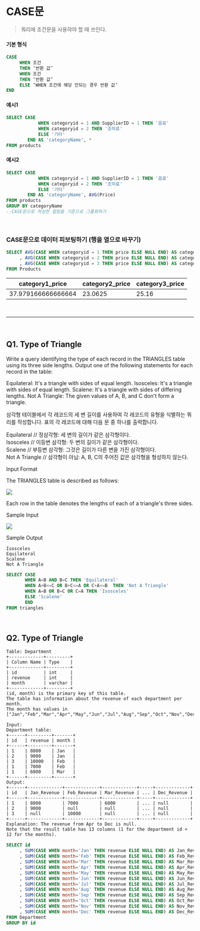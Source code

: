 # CASE문
> 쿼리에 조건문을 사용햐야 할 때 쓰인다.

#### 기본 형식
```sql
CASE
     WHEN 조건
     THEN ‘반환 값’
     WHEN 조건
     THEN ‘반환 값’
     ELSE ‘WHEN 조건에 해당 안되는 경우 반환 값’
END
```

#### 예시1
```sql
SELECT CASE
            WHEN categoryid = 1 AND SupplierID = 1 THEN '음료'
            WHEN categoryid = 2 THEN '조미료'
            ELSE '기타'
        END AS 'categoryName', *
FROM products 
```

#### 예시2
```sql
SELECT CASE
            WHEN categoryid = 1 AND SupplierID = 1 THEN '음료'
            WHEN categoryid = 2 THEN '조미료'
            ELSE '기타'
        END AS 'categoryName', AVG(Price)
FROM products        
GROUP BY categoryName
--CASE문으로 작성한 컬럼을 기준으로 그룹화하기
```

<br>

### CASE문으로 데이터 피보팅하기 (행을 열으로 바꾸기)
```sql
SELECT AVG(CASE WHEN categoryid = 1 THEN price ELSE NULL END) AS category1_price
     , AVG(CASE WHEN categoryid = 2 THEN price ELSE NULL END) AS category2_price
     , AVG(CASE WHEN categoryid = 3 THEN price ELSE NULL END) AS category3_price
FROM Products
```
|category1_price|category2_price|category3_price|
|---|---|---|
|37.979166666666664|23.0625|25.16|


<br>

----------------------------

<br>

## Q1. Type of Triangle

Write a query identifying the type of each record in the TRIANGLES table using its three side lengths. Output one of the following statements for each record in the table:

Equilateral: It's a triangle with  sides of equal length.
Isosceles: It's a triangle with  sides of equal length.
Scalene: It's a triangle with  sides of differing lengths.
Not A Triangle: The given values of A, B, and C don't form a triangle.

삼각형 테이블에서 각 레코드의 세 변 길이를 사용하여 각 레코드의 유형을 식별하는 쿼리를 작성합니다. 표의 각 레코드에 대해 다음 문 중 하나를 출력합니다.

Equilateral // 정삼각형: 세 변의 길이가 같은 삼각형이다.           
Isosceles // 이등변 삼각형: 두 변의 길이가 같은 삼각형이다.                       
Scalene // 부등변 삼각형: 그것은 길이가 다른 변을 가진 삼각형이다.                     
Not A Triangle // 삼각형이 아님: A, B, C의 주어진 값은 삼각형을 형성하지 않는다.                     

Input Format

The TRIANGLES table is described as follows:

<img src="https://s3.amazonaws.com/hr-challenge-images/12887/1443815629-ac2a843fb7-1.png"></img>

Each row in the table denotes the lengths of each of a triangle's three sides.

Sample Input

<img src="https://s3.amazonaws.com/hr-challenge-images/12887/1443815827-cbfc1ca12b-2.png"></img>

Sample Output
```
Isosceles
Equilateral
Scalene
Not A Triangle
```

```sql
SELECT CASE
       WHEN A=B AND B=C THEN 'Equilateral'
       WHEN A+B<=C OR B+C<=A OR C+A<=B  THEN 'Not A Triangle' 
       WHEN A=B OR B=C OR C=A THEN 'Isosceles'
       ELSE 'Scalene'
       END 
FROM triangles
```

<br>

## Q2. Type of Triangle
```
Table: Department         
+-------------+---------+                 
| Column Name | Type    |               
+-------------+---------+                
| id          | int     |              
| revenue     | int     |             
| month       | varchar |             
+-------------+---------+                   
(id, month) is the primary key of this table.                  
The table has information about the revenue of each department per month.                 
The month has values in ["Jan","Feb","Mar","Apr","May","Jun","Jul","Aug","Sep","Oct","Nov","Dec"].

Input: 
Department table:               
+------+---------+-------+                   
| id   | revenue | month |                
+------+---------+-------+
| 1    | 8000    | Jan   |              
| 2    | 9000    | Jan   |
| 3    | 10000   | Feb   |               
| 1    | 7000    | Feb   |            
| 1    | 6000    | Mar   |            
+------+---------+-------+              
Output:                    
+------+-------------+-------------+-------------+-----+-------------+               
| id   | Jan_Revenue | Feb_Revenue | Mar_Revenue | ... | Dec_Revenue |            
+------+-------------+-------------+-------------+-----+-------------+              
| 1    | 8000        | 7000        | 6000        | ... | null        |                      
| 2    | 9000        | null        | null        | ... | null        |           
| 3    | null        | 10000       | null        | ... | null        |                        
+------+-------------+-------------+-------------+-----+-------------+                               
Explanation: The revenue from Apr to Dec is null.             
Note that the result table has 13 columns (1 for the department id + 12 for the months).                       
```

```sql
SELECT id
     , SUM(CASE WHEN month='Jan' THEN revenue ELSE NULL END) AS Jan_Revenue
     , SUM(CASE WHEN month='Feb' THEN revenue ELSE NULL END) AS Feb_Revenue
     , SUM(CASE WHEN month='Mar' THEN revenue ELSE NULL END) AS Mar_Revenue
     , SUM(CASE WHEN month='Apr' THEN revenue ELSE NULL END) AS Apr_Revenue
     , SUM(CASE WHEN month='May' THEN revenue ELSE NULL END) AS May_Revenue
     , SUM(CASE WHEN month='Jun' THEN revenue ELSE NULL END) AS Jun_Revenue
     , SUM(CASE WHEN month='Jul' THEN revenue ELSE NULL END) AS Jul_Revenue
     , SUM(CASE WHEN month='Aug' THEN revenue ELSE NULL END) AS Aug_Revenue
     , SUM(CASE WHEN month='Sep' THEN revenue ELSE NULL END) AS Sep_Revenue
     , SUM(CASE WHEN month='Oct' THEN revenue ELSE NULL END) AS Oct_Revenue
     , SUM(CASE WHEN month='Nov' THEN revenue ELSE NULL END) AS Nov_Revenue
     , SUM(CASE WHEN month='Dec' THEN revenue ELSE NULL END) AS Dec_Revenue
FROM Department
GROUP BY id
```